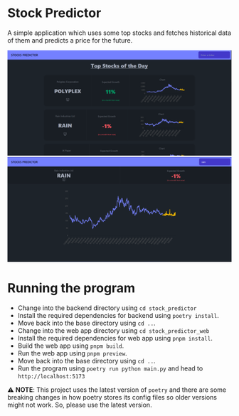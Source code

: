 # Stock Predictor

A simple application which uses some top stocks and fetches historical data of them and predicts a price for the future.

![Home Page](docs/home-page.png)
![Ticker page](docs/ticker-page.png)

# Running the program

- Change into the backend directory using `cd stock_predictor`
- Install the required dependencies for backend using `poetry install`.
- Move back into the base directory using `cd ..`.
- Change into the web app directory using `cd stock_predictor_web`
- Install the required dependencies for web app using `pnpm install`.
- Build the web app using `pnpm build`.
- Run the web app using `pnpm preview`.
- Move back into the base directory using `cd ..`.
- Run the program using `poetry run python main.py` and head to `http://localhost:5173`

:warning: **NOTE**: This project uses the latest version of `poetry` and there are some breaking changes in how poetry stores its config files so older versions might not work. So, please use the latest version.

